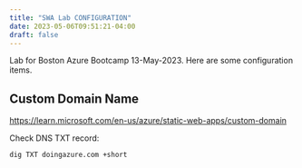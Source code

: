 ```yaml
---
title: "SWA Lab CONFIGURATION"
date: 2023-05-06T09:51:21-04:00
draft: false
---
```

Lab for Boston Azure Bootcamp 13-May-2023. Here are some configuration items.

## Custom Domain Name

https://learn.microsoft.com/en-us/azure/static-web-apps/custom-domain

Check DNS TXT record:

```dig TXT doingazure.com +short```

